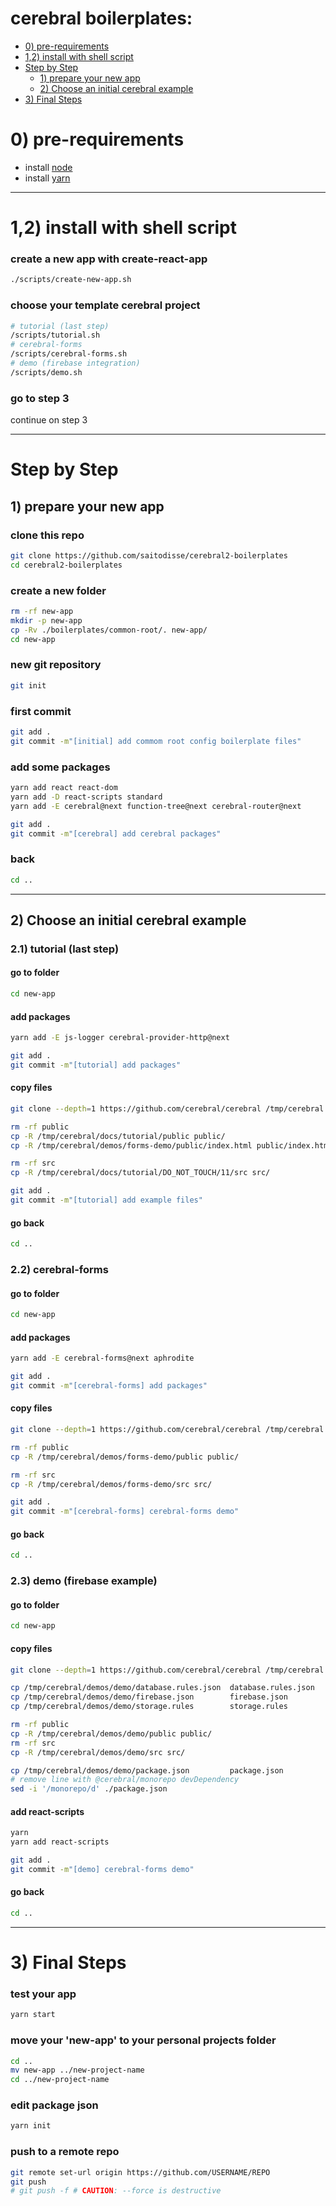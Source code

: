# cerebral boilerplates:




<!-- MarkdownTOC -->

- [0\) pre-requirements](#0-pre-requirements)
- [1,2\) install with shell script](#12-install-with-shell-script)
- [Step by Step](#step-by-step)
    - [1\) prepare your new app](#1-prepare-your-new-app)
    - [2\) Choose an initial cerebral example](#2-choose-an-initial-cerebral-example)
- [3\) Final Steps](#3-final-steps)

<!-- /MarkdownTOC -->





# 0) pre-requirements

- install [node](https://nodejs.org/en/)
- install [yarn](https://yarnpkg.com/)

--------


# 1,2) install with shell script

### create a new app with create-react-app

```sh
./scripts/create-new-app.sh
```


### choose your template cerebral project

```sh
# tutorial (last step)
/scripts/tutorial.sh
# cerebral-forms
/scripts/cerebral-forms.sh
# demo (firebase integration)
/scripts/demo.sh
```


### go to step 3

continue on step 3



--------------

# Step by Step

## 1) prepare your new app

### clone this repo

```sh
git clone https://github.com/saitodisse/cerebral2-boilerplates
cd cerebral2-boilerplates
```



### create a new folder

```sh
rm -rf new-app
mkdir -p new-app
cp -Rv ./boilerplates/common-root/. new-app/
cd new-app
```




### new git repository

```sh
git init
```




### first commit

```sh
git add .
git commit -m"[initial] add commom root config boilerplate files"
```




### add some packages

```sh
yarn add react react-dom
yarn add -D react-scripts standard
yarn add -E cerebral@next function-tree@next cerebral-router@next

git add .
git commit -m"[cerebral] add cerebral packages"
```




### back

```sh
cd ..
```



-------


## 2) Choose an initial cerebral example

### 2.1) tutorial (last step)

#### go to folder

```sh
cd new-app
```



#### add packages

```sh
yarn add -E js-logger cerebral-provider-http@next

git add .
git commit -m"[tutorial] add packages"
```



#### copy files

```sh
git clone --depth=1 https://github.com/cerebral/cerebral /tmp/cerebral

rm -rf public
cp -R /tmp/cerebral/docs/tutorial/public public/
cp -R /tmp/cerebral/demos/forms-demo/public/index.html public/index.html

rm -rf src
cp -R /tmp/cerebral/docs/tutorial/DO_NOT_TOUCH/11/src src/

git add .
git commit -m"[tutorial] add example files"
```


#### go back

```sh
cd ..
```


### 2.2) cerebral-forms

#### go to folder

```sh
cd new-app
```



#### add packages

```sh
yarn add -E cerebral-forms@next aphrodite

git add .
git commit -m"[cerebral-forms] add packages"
```



#### copy files


```sh
git clone --depth=1 https://github.com/cerebral/cerebral /tmp/cerebral

rm -rf public
cp -R /tmp/cerebral/demos/forms-demo/public public/

rm -rf src
cp -R /tmp/cerebral/demos/forms-demo/src src/

git add .
git commit -m"[cerebral-forms] cerebral-forms demo"
```



#### go back

```sh
cd ..
```



### 2.3) demo (firebase example)

#### go to folder

```sh
cd new-app
```

#### copy files

```sh
git clone --depth=1 https://github.com/cerebral/cerebral /tmp/cerebral

cp /tmp/cerebral/demos/demo/database.rules.json  database.rules.json
cp /tmp/cerebral/demos/demo/firebase.json        firebase.json
cp /tmp/cerebral/demos/demo/storage.rules        storage.rules

rm -rf public
cp -R /tmp/cerebral/demos/demo/public public/
rm -rf src
cp -R /tmp/cerebral/demos/demo/src src/

cp /tmp/cerebral/demos/demo/package.json         package.json
# remove line with @cerebral/monorepo devDependency
sed -i '/monorepo/d' ./package.json
```


#### add react-scripts

```sh
yarn
yarn add react-scripts

git add .
git commit -m"[demo] cerebral-forms demo"
```

#### go back

```sh
cd ..
```


----------


# 3) Final Steps

### test your app

```sh
yarn start
```

### move your 'new-app' to your personal projects folder

```sh
cd ..
mv new-app ../new-project-name
cd ../new-project-name
```

### edit package json

```sh
yarn init
```

### push to a remote repo

```sh
git remote set-url origin https://github.com/USERNAME/REPO
git push
# git push -f # CAUTION: --force is destructive
```

